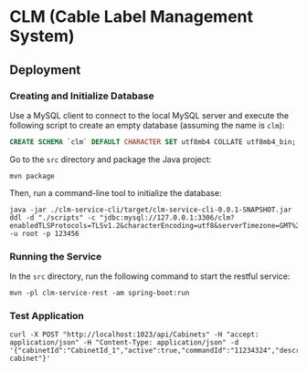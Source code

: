 # CLM (Cable Label Management System)

## Deployment

### Creating and Initialize Database

Use a MySQL client to connect to the local MySQL server and execute the following script to create an empty database (assuming the name is `clm`):

```sql
CREATE SCHEMA `clm` DEFAULT CHARACTER SET utf8mb4 COLLATE utf8mb4_bin;
```

Go to the `src` directory and package the Java project:

```shell
mvn package
```

Then, run a command-line tool to initialize the database:

```shell
java -jar ./clm-service-cli/target/clm-service-cli-0.0.1-SNAPSHOT.jar ddl -d "./scripts" -c "jdbc:mysql://127.0.0.1:3306/clm?enabledTLSProtocols=TLSv1.2&characterEncoding=utf8&serverTimezone=GMT%2b0&useLegacyDatetimeCode=false" -u root -p 123456
```

### Running the Service


In the `src` directory, run the following command to start the restful service:

```shell
mvn -pl clm-service-rest -am spring-boot:run
```

### Test Application

```shell
curl -X POST "http://localhost:1023/api/Cabinets" -H "accept: application/json" -H "Content-Type: application/json" -d '{"cabinetId":"CabinetId_1","active":true,"commandId":"11234324","description":"Test cabinet"}'
```


